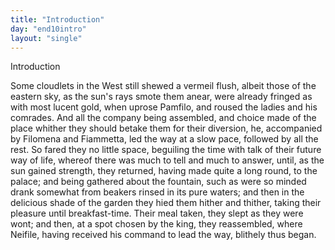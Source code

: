 ```yaml
---
title: "Introduction"
day: "end10intro"
layout: "single"
---
```

<html>
 <head>
 </head>
 <body>
  <div id="d10intro" type="introduction" who="author">
   <head>
    Introduction
   </head>
   <p>
    <milestone id="p10980002"/>
    <!--(sc)-->
    Some
    <!--(/sc)-->
    cloudlets in the West still shewed a vermeil flush, albeit
      those of the eastern sky, as the sun's rays smote them anear, were
 already fringed as with most lucent gold, when uprose Pamfilo, and
 roused the ladies and his comrades.
    <milestone id="p10980003"/>
    And all the company being
 assembled, and choice made of the place whither they should betake
 them for their diversion, he, accompanied by Filomena and Fiammetta,
 led the way at a slow pace, followed by all the rest. So fared they
 no little space, beguiling the time with talk of their future way of
 life, whereof there was much to tell and much to answer, until, as
 the sun gained strength, they returned, having made quite a long
 round, to the palace;
    <milestone id="p10980004"/>
    and being gathered about the fountain, such as
 were so minded drank somewhat from beakers rinsed in its pure
 waters; and then in the delicious shade of the garden they hied them
 hither and thither, taking their pleasure until breakfast-time. Their
 meal taken, they slept as they were wont; and then, at a spot chosen
 by the king, they reassembled, where Neifile, having received his
 command to lead the way, blithely thus began.
   </p>
  </div>
 </body>
</html>